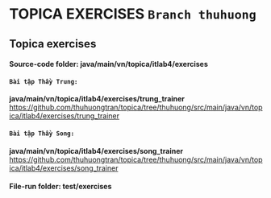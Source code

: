 # TOPICA EXERCISES `Branch thuhuong`
## Topica exercises
#### Source-code folder: java/main/vn/topica/itlab4/exercises
#### `Bài tập Thầy Trung:`
**java/main/vn/topica/itlab4/exercises/trung_trainer**
https://github.com/thuhuongtran/topica/tree/thuhuong/src/main/java/vn/topica/itlab4/exercises/trung_trainer
#### `Bài tập Thầy Song:`
 **java/main/vn/topica/itlab4/exercises/song_trainer**
 https://github.com/thuhuongtran/topica/tree/thuhuong/src/main/java/vn/topica/itlab4/exercises/song_trainer
#### File-run folder: test/exercises

